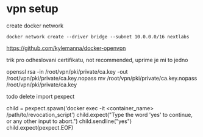 # vpn setup

create docker network

```
docker network create --driver bridge --subnet 10.0.0.0/16 nextlabs
```

https://github.com/kylemanna/docker-openvpn

trik pro odheslovani certifikatu, not recommended, uprime je mi to jedno

openssl rsa -in /root/vpn/pki/private/ca.key -out /root/vpn/pki/private/ca.key.nopass
mv /root/vpn/pki/private/ca.key.nopass /root/vpn/pki/private/ca.key

todo delete
import pexpect

child = pexpect.spawn('docker exec -it <container_name> /path/to/revocation_script')
child.expect("Type the word 'yes' to continue, or any other input to abort.")
child.sendline("yes")
child.expect(pexpect.EOF)
